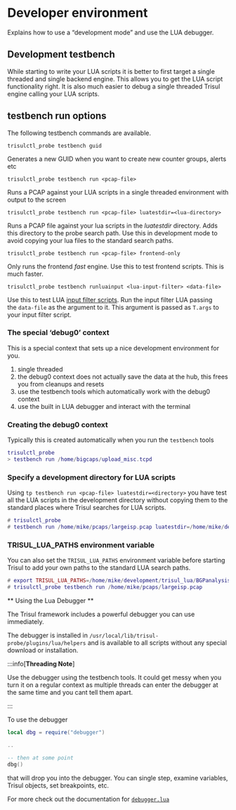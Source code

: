 # Developer environment

Explains how to use a “development mode” and use the LUA debugger.

## Development testbench

While starting to write your LUA scripts it is better to first target a single threaded and single backend engine. This allows you to get the LUA script functionality right. It is also much easier to debug a single threaded Trisul engine calling your LUA scripts.

## testbench run options

The following testbench commands are available.

`trisulctl_probe testbench guid`

Generates a new GUID when you want to create new counter groups, alerts etc

`trisulctl_probe testbench run <pcap-file>`

Runs a PCAP against your LUA scripts in a single threaded environment with output to the screen

`trisulctl_probe testbench run <pcap-file> luatestdir=<lua-directory>`

Runs a PCAP file against your lua scripts in the *luatestdir* directory. Adds this directory to the probe search path. Use this in development mode to avoid copying your lua files to the standard search paths.

`trisulctl_probe testbench run <pcap-file> frontend-only`

Only runs the frontend *fast* engine. Use this to test frontend scripts. This is much faster.

`trisulctl_probe testbench runluainput <lua-input-filter> <data-file>`

Use this to test LUA [input filter scripts](https://trisul.org/docs/lua/inputfilter.html). Run the input filter LUA passing the `data-file` as the argument to it. This argument is passed as `T.args` to your input filter script.

### The special ‘debug0’ context

This is a special context that sets up a nice development environment for you.

1. single threaded
2. the debug0 context does not actually save the data at the hub, this frees you from cleanups and resets
3. use the testbench tools which automatically work with the debug0 context
4. use the built in LUA debugger and interact with the terminal

### Creating the debug0 context

Typically this is created automatically when you run the `testbench` tools

```lua
trisulctl_probe
> testbench run /home/bigcaps/upload_misc.tcpd
```

### Specify a development directory for LUA scripts

Using `tp testbench run <pcap-file> luatestdir=<directory>` you have test all the LUA scripts in the development directory without copying them to the standard places where Trisul searches for LUA scripts.

```lua
# trisulctl_probe
# testbench run /home/mike/pcaps/largeisp.pcap luatestdir=/home/mike/development/trisul_lua/BGPanalysis
```

### TRISUL_LUA_PATHS environment variable

You can also set the `TRISUL_LUA_PATHS` environment variable before starting Trisul to add your own paths to the standard LUA search paths.

```lua
# export TRISUL_LUA_PATHS=/home/mike/development/trisul_lua/BGPanalysis
# trisulctl_probe testbench run /home/mike/pcaps/largeisp.pcap
```

** Using the Lua Debugger **

The Trisul framework includes a powerful debugger you can use immediately.

The debugger is installed in `/usr/local/lib/trisul-probe/plugins/lua/helpers` and is available to all scripts without any special download or installation.

:::info[**Threading Note**]

Use the debugger using the testbench tools. It could get messy when you turn it on a regular context as multiple threads can enter the debugger at the same time and you cant tell them apart.

:::

To use the debugger

```lua
local dbg = require("debugger")

..

-- then at some point
dbg()
```

that will drop you into the debugger. You can single step, examine variables, Trisul objects, set breakpoints, etc.

For more check out the documentation for [`debugger.lua`](https://github.com/slembcke/debugger.lua)
